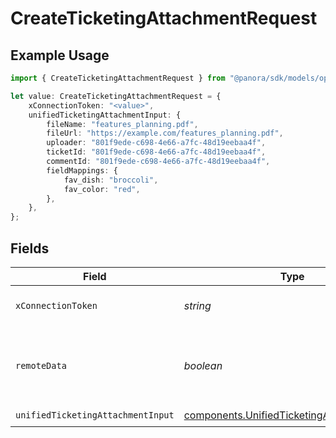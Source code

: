 # CreateTicketingAttachmentRequest

## Example Usage

```typescript
import { CreateTicketingAttachmentRequest } from "@panora/sdk/models/operations";

let value: CreateTicketingAttachmentRequest = {
    xConnectionToken: "<value>",
    unifiedTicketingAttachmentInput: {
        fileName: "features_planning.pdf",
        fileUrl: "https://example.com/features_planning.pdf",
        uploader: "801f9ede-c698-4e66-a7fc-48d19eebaa4f",
        ticketId: "801f9ede-c698-4e66-a7fc-48d19eebaa4f",
        commentId: "801f9ede-c698-4e66-a7fc-48d19eebaa4f",
        fieldMappings: {
            fav_dish: "broccoli",
            fav_color: "red",
        },
    },
};
```

## Fields

| Field                                                                                                    | Type                                                                                                     | Required                                                                                                 | Description                                                                                              |
| -------------------------------------------------------------------------------------------------------- | -------------------------------------------------------------------------------------------------------- | -------------------------------------------------------------------------------------------------------- | -------------------------------------------------------------------------------------------------------- |
| `xConnectionToken`                                                                                       | *string*                                                                                                 | :heavy_check_mark:                                                                                       | The connection token                                                                                     |
| `remoteData`                                                                                             | *boolean*                                                                                                | :heavy_minus_sign:                                                                                       | Set to true to include data from the original Ticketing software.                                        |
| `unifiedTicketingAttachmentInput`                                                                        | [components.UnifiedTicketingAttachmentInput](../../models/components/unifiedticketingattachmentinput.md) | :heavy_check_mark:                                                                                       | N/A                                                                                                      |